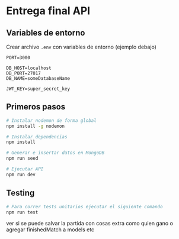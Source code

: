 # Entrega final API

## Variables de entorno
Crear archivo `.env` con variables de entorno (ejemplo debajo)
```
PORT=3000

DB_HOST=localhost
DB_PORT=27017
DB_NAME=someDatabaseName

JWT_KEY=super_secret_key
```

## Primeros pasos
```bash
# Instalar nodemon de forma global
npm install -g nodemon

# Instalar dependencias
npm install

# Generar e insertar datos en MongoDB
npm run seed

# Ejecutar API
npm run dev
```

## Testing
```bash
# Para correr tests unitarios ejecutar el siguiente comando
npm run test
```


ver si se puede salvar la partida con cosas extra como quien gano o agregar finishedMatch a models etc
